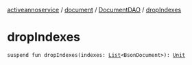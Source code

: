 [activeannoservice](../../index.md) / [document](../index.md) / [DocumentDAO](index.md) / [dropIndexes](./drop-indexes.md)

# dropIndexes

`suspend fun dropIndexes(indexes: `[`List`](https://kotlinlang.org/api/latest/jvm/stdlib/kotlin.collections/-list/index.html)`<BsonDocument>): `[`Unit`](https://kotlinlang.org/api/latest/jvm/stdlib/kotlin/-unit/index.html)